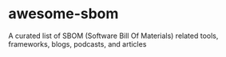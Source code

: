 # awesome-sbom
A curated list of SBOM (Software Bill Of Materials) related tools, frameworks, blogs, podcasts, and articles
